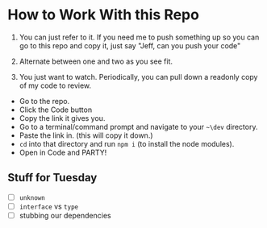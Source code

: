 # How to Work With this Repo

1. You can just refer to it. If you need me to push something up so you can go to this repo and copy it, just say "Jeff, can you push your code"

2. Alternate between one and two as you see fit.

3. You just want to watch. Periodically, you can pull down a readonly copy of my code to review.

- Go to the repo.
- Click the Code button
- Copy the link it gives you.
- Go to a terminal/command prompt and navigate to your `~\dev` directory.
- Paste the link in. (this will copy it down.)
- `cd` into that directory and run `npm i` (to install the node modules).
- Open in Code and PARTY!

## Stuff for Tuesday

- [ ] `unknown`
- [ ] `interface` vs `type`
- [ ] stubbing our dependencies
